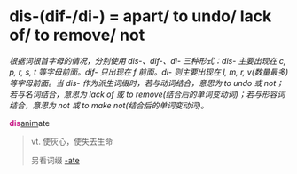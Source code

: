 # dis-(dif-/di-) = apart/ to undo/ lack of/ to remove/ not

*根据词根首字母的情况，分别使用 dis-、dif-、di- 三种形式：dis- 主要出现在 c, p, r, s, t 等字母前面。dif- 只出现在 f 前面。di- 则主要出现在 l, m, r, v(数量最多) 等字母前面。当 dis- 作为派生词缀时，若与动词结合，意思为 to undo 或 not；若与名词结合，意思为 lack of 或 to remove(结合后的单词变动词)；若与形容词结合，意思为 not 或 to make not(结合后的单词变动词)。*

<b style="color: #C71585;">dis</b>[anim](_anim_.md)ate
> vt. 使灰心，使失去生命
>
> 另看词缀 [-ate](-ate.md)